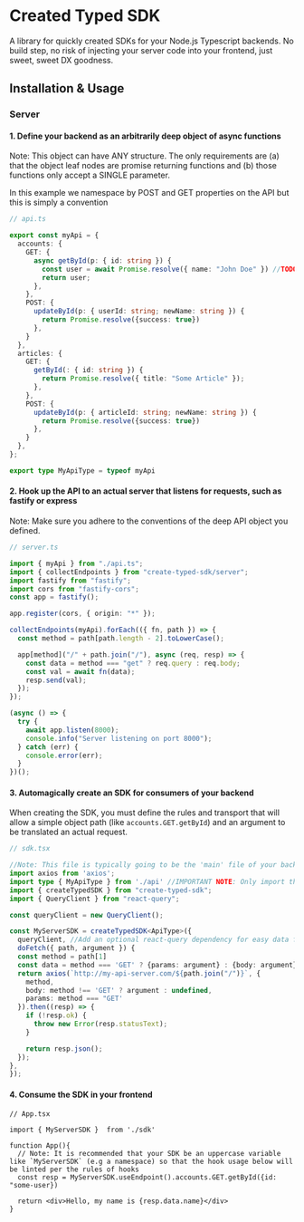 # Created Typed SDK

A library for quickly created SDKs for your Node.js Typescript backends. No build step, no risk of injecting your server code into your frontend, just sweet, sweet DX goodness.

## Installation & Usage

### Server

#### 1. Define your backend as an arbitrarily deep object of async functions

Note: This object can have ANY structure. The only requirements are (a) that the object leaf nodes are promise returning functions and (b) those functions only accept a SINGLE parameter.

In this example we namespace by POST and GET properties on the API but this is simply a convention

```typescript
// api.ts

export const myApi = {
  accounts: {
    GET: {
      async getById(p: { id: string }) {
        const user = await Promise.resolve({ name: "John Doe" }) //TODO: actually fetch data...
        return user;
      },
    },
    POST: {
      updateById(p: { userId: string; newName: string }) {
        return Promise.resolve({success: true})
      },
    }
  },
  articles: {
    GET: {
      getById(: { id: string }) {
        return Promise.resolve({ title: "Some Article" });
      },
    },
    POST: {
      updateById(p: { articleId: string; newName: string }) {
        return Promise.resolve({success: true})
      },
    }
  },
};

export type MyApiType = typeof myApi
```

#### 2. Hook up the API to an actual server that listens for requests, such as fastify or express

Note: Make sure you adhere to the conventions of the deep API object you defined.

```typescript
// server.ts

import { myApi } from "./api.ts";
import { collectEndpoints } from "create-typed-sdk/server";
import fastify from "fastify";
import cors from "fastify-cors";
const app = fastify();

app.register(cors, { origin: "*" });

collectEndpoints(myApi).forEach(({ fn, path }) => {
  const method = path[path.length - 2].toLowerCase();

  app[method]("/" + path.join("/"), async (req, resp) => {
    const data = method === "get" ? req.query : req.body;
    const val = await fn(data);
    resp.send(val);
  });
});

(async () => {
  try {
    await app.listen(8000);
    console.info("Server listening on port 8000");
  } catch (err) {
    console.error(err);
  }
})();
```

#### 3. Automagically create an SDK for consumers of your backend

When creating the SDK, you must define the rules and transport that will allow a simple object path (like `accounts.GET.getById`) and an argument to be translated an actual request.

```typescript
// sdk.tsx

//Note: This file is typically going to be the 'main' file of your backend's package.json. This file is what external consumers of your API will be importing.
import axios from 'axios';
import type { MyApiType } from './api' //IMPORTANT NOTE: Only import the api TYPE, not the api itself so as not to expose server details to your client
import { createTypedSDK } from "create-typed-sdk";
import { QueryClient } from "react-query";

const queryClient = new QueryClient();

const MyServerSDK = createTypedSDK<ApiType>({
  queryClient, //Add an optional react-query dependency for easy data fetching in React land
  doFetch({ path, argument }) {
  const method = path[1]
  const data = method === 'GET' ? {params: argument} : {body: argument}
  return axios(`http://my-api-server.com/${path.join("/")}`, {
    method,
    body: method !== 'GET' ? argument : undefined,
    params: method === "GET'
  }).then((resp) => {
    if (!resp.ok) {
      throw new Error(resp.statusText);
    }

    return resp.json();
  });
},
});
```

#### 4. Consume the SDK in your frontend

```TSX
// App.tsx

import { MyServerSDK }  from './sdk'

function App(){
  // Note: It is recommended that your SDK be an uppercase variable like `MyServerSDK` (e.g a namespace) so that the hook usage below will be linted per the rules of hooks
  const resp = MyServerSDK.useEndpoint().accounts.GET.getById({id: "some-user})

  return <div>Hello, my name is {resp.data.name}</div>
}
```

